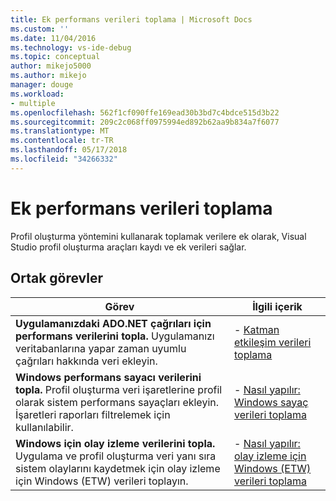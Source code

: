 ```yaml
---
title: Ek performans verileri toplama | Microsoft Docs
ms.custom: ''
ms.date: 11/04/2016
ms.technology: vs-ide-debug
ms.topic: conceptual
author: mikejo5000
ms.author: mikejo
manager: douge
ms.workload:
- multiple
ms.openlocfilehash: 562f1cf090ffe169ead30b3bd7c4bdce515d3b22
ms.sourcegitcommit: 209c2c068ff0975994ed892b62aa9b834a7f6077
ms.translationtype: MT
ms.contentlocale: tr-TR
ms.lasthandoff: 05/17/2018
ms.locfileid: "34266332"
---
```

# <a name="collect-additional-performance-data"></a>Ek performans verileri toplama

Profil oluşturma yöntemini kullanarak toplamak verilere ek olarak, Visual Studio profil oluşturma araçları kaydı ve ek verileri sağlar.

## <a name="common-tasks"></a>Ortak görevler

|Görev|İlgili içerik|
|----------|---------------------|
|**Uygulamanızdaki ADO.NET çağrıları için performans verilerini topla.** Uygulamanızı veritabanlarına yapar zaman uyumlu çağrıları hakkında veri ekleyin.|- [Katman etkileşim verileri toplama](../profiling/collecting-tier-interaction-data.md)|
|**Windows performans sayacı verilerini topla.** Profil oluşturma veri işaretlerine profil olarak sistem performans sayaçları ekleyin. İşaretleri raporları filtrelemek için kullanılabilir.|- [Nasıl yapılır: Windows sayaç verileri toplama](../profiling/how-to-collect-windows-counter-data.md)|
|**Windows için olay izleme verilerini topla.** Uygulama ve profil oluşturma veri yanı sıra sistem olaylarını kaydetmek için olay izleme için Windows (ETW) verileri toplayın.|- [Nasıl yapılır: olay izleme için Windows (ETW) verileri toplama](../profiling/how-to-collect-event-tracing-for-windows-etw-data.md)|